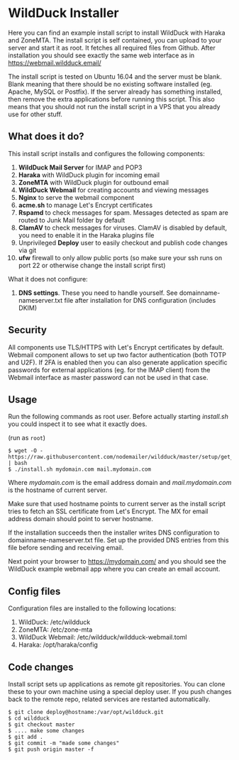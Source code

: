 # WildDuck Installer

Here you can find an example install script to install WildDuck with Haraka and ZoneMTA. The install script is self contained, you can upload to your server and start it as root. It fetches all required files from Github. After installation you should see exactly the same web interface as in https://webmail.wildduck.email/

The install script is tested on Ubuntu 16.04 and the server must be blank. Blank meaning that there should be no existing software installed (eg. Apache, MySQL or Postfix). If the server already has something installed, then remove the extra applications before running this script. This also means that you should not run the install script in a VPS that you already use for other stuff.

## What does it do?

This install script installs and configures the following components:

1.  **WildDuck Mail Server** for IMAP and POP3
2.  **Haraka** with WildDuck plugin for incoming email
3.  **ZoneMTA** with WildDuck plugin for outbound email
4.  **WildDuck Webmail** for creating accounts and viewing messages
5.  **Nginx** to serve the webmail component
6.  **acme.sh** to manage Let's Encrypt certificates
7.  **Rspamd** to check messages for spam. Messages detected as spam are routed to Junk Mail folder by default
8.  **ClamAV** to check messages for viruses. ClamAV is disabled by default, you need to enable it in the Haraka plugins file
9.  Unprivileged **Deploy** user to easily checkout and publish code changes via git
10. **ufw** firewall to only allow public ports (so make sure your ssh runs on port 22 or otherwise change the install script first)

What it does not configure:

1.  **DNS settings**. These you need to handle yourself. See domainname-nameserver.txt file after installation for DNS configuration (includes DKIM)

## Security

All components use TLS/HTTPS with Let's Encrypt certificates by default. Webmail component allows to set up two factor authentication (both TOTP and U2F). If 2FA is enabled then you can also generate application specific passwords for external applications (eg. for the IMAP client) from the Webmail interface as master password can not be used in that case.

## Usage

Run the following commands as root user. Before actually starting _install.sh_ you could inspect it to see what it exactly does.

(run as `root`)

    $ wget -O - https://raw.githubusercontent.com/nodemailer/wildduck/master/setup/get_install.sh | bash
    $ ./install.sh mydomain.com mail.mydomain.com

Where _mydomain.com_ is the email address domain and _mail.mydomain.com_ is the hostname of current server.

Make sure that used hostname points to current server as the install script tries to fetch an SSL certificate from Let's Encrypt. The MX for email address domain should point to server hostname.

If the installation succeeds then the installer writes DNS configuration to domainname-nameserver.txt file. Set up the provided DNS entries from this file before sending and receiving email.

Next point your browser to https://mydomain.com/ and you should see the WildDuck example webmail app where you can create an email account.

## Config files

Configuration files are installed to the following locations:

1.  WildDuck: /etc/wildduck
2.  ZoneMTA: /etc/zone-mta
3.  WildDuck Webmail: /etc/wildduck/wildduck-webmail.toml
4.  Haraka: /opt/haraka/config

## Code changes

Install script sets up applications as remote git repositories. You can clone these to your own machine using a special deploy user. If you push changes back to the remote repo, related services are restarted automatically.

```
$ git clone deploy@hostname:/var/opt/wildduck.git
$ cd wildduck
$ git checkout master
$ .... make some changes
$ git add .
$ git commit -m "made some changes"
$ git push origin master -f
```
